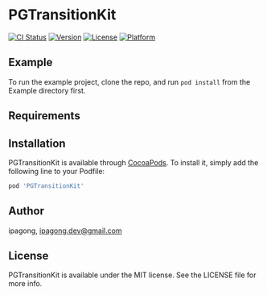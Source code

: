 # PGTransitionKit

[![CI Status](https://img.shields.io/travis/ipagong/PGTransitionKit.svg?style=flat)](https://travis-ci.org/ipagong/PGTransitionKit)
[![Version](https://img.shields.io/cocoapods/v/PGTransitionKit.svg?style=flat)](https://cocoapods.org/pods/PGTransitionKit)
[![License](https://img.shields.io/cocoapods/l/PGTransitionKit.svg?style=flat)](https://cocoapods.org/pods/PGTransitionKit)
[![Platform](https://img.shields.io/cocoapods/p/PGTransitionKit.svg?style=flat)](https://cocoapods.org/pods/PGTransitionKit)

## Example

To run the example project, clone the repo, and run `pod install` from the Example directory first.

## Requirements

## Installation

PGTransitionKit is available through [CocoaPods](https://cocoapods.org). To install
it, simply add the following line to your Podfile:

```ruby
pod 'PGTransitionKit'
```

## Author

ipagong, ipagong.dev@gmail.com

## License

PGTransitionKit is available under the MIT license. See the LICENSE file for more info.
